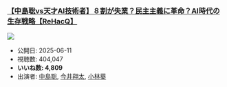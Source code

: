 ### [【中島聡vs天才AI技術者】８割が失業？民主主義に革命？AI時代の生存戦略【ReHacQ】](https://www.youtube.com/watch?v=K7wOQ1dRNM4)
[![](https://img.youtube.com/vi/K7wOQ1dRNM4/sddefault.jpg)](https://www.youtube.com/watch?v=K7wOQ1dRNM4)
-   公開日: 2025-06-11
-   視聴数: 404,047
-   **いいね数: 4,809**
-   出演者: [中島聡](/rehacq_fan/people/中島聡 "wikilink"), [今井翔太](/rehacq_fan/people/今井翔太 "wikilink"), [小林葵](/rehacq_fan/people/小林葵 "wikilink")
